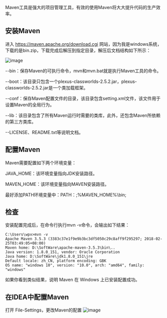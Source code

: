 Maven工具是强大的项目管理工具，有效的使用Maven将大大提升代码的生产效率。

## 安装Maven
进入 https://maven.apache.org/download.cgi 网站，因为我是windows系统，下载的是bin.zip，下载完成后解压到指定目录，解压后文档结构如下所示：

![image](http://images.cnblogs.com/cnblogs_com/wupeixuan/1207112/o_%e5%be%ae%e4%bf%a1%e5%9b%be%e7%89%87_20180427150929.png)

--bin：保存Maven的可执行命令，mvn和mvn.bat就是执行Maven工具的命令。

--boot：该目录只包含一个plexus-classworlds-2.5.2.jar，plexus-classworlds-2.5.2.jar是一个类加载框架。

--conf：保存Maven配置文件的目录，该目录包含setting.xml文件，该文件用于设置Maven的全局行为。

--lib：该目录包含了所有Maven运行时需要的类库，此外，还包含Maven所依赖的第三方类库。

--LICENSE、README.txt等说明文档。

## 配置Maven
Maven需要配置如下两个环境变量：

JAVA_HOME：该环境变量指向JDK安装路径。

MAVEN_HOME：该环境变量指向MAVEN安装路径。

最好添加PATH环境变量中：PATH：;%MAVEN_HOME%\bin;

## 检查
安装配置完成后，在命令行执行mvn -v命令，会输出如下结果：
```
C:\Users\wpx>mvn -v
Apache Maven 3.5.3 (3383c37e1f9e9b3bc3df5050c29c8aff9f295297; 2018-02-25T03:49:05+08:00)
Maven home: D:\SoftWare\apache-maven-3.5.3\bin\..
Java version: 1.8.0_151, vendor: Oracle Corporation
Java home: D:\SoftWare\jdk1.8.0_151\jre
Default locale: zh_CN, platform encoding: GBK
OS name: "windows 10", version: "10.0", arch: "amd64", family: "windows"
```
如果你看到类似结果，说明 Maven 在 Windows 上已安装配置成功。

## 在IDEA中配置Maven
打开 File-Settings，更改Maven的配置
![image](http://images.cnblogs.com/cnblogs_com/wupeixuan/1207112/o_%e5%be%ae%e4%bf%a1%e6%88%aa%e5%9b%be_20180427155536.png)


